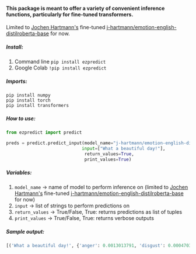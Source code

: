 #### This package is meant to offer a variety of convenient inference functions, particularly for fine-tuned transformers.

Limited to [Jochen Hartmann's](https://github.com/j-hartmann) fine-tuned [j-hartmann/emotion-english-distilroberta-base](https://huggingface.co/j-hartmann/emotion-english-distilroberta-base) for now.

##### Install:
1. Command line `pip install ezpredict`
2. Google Colab `!pip install ezpredict`


##### Imports:
```
pip install numpy
pip install torch
pip install transformers
```

##### How to use:

```python
from ezpredict import predict

preds = predict.predict_input(model_name="j-hartmann/emotion-english-distilroberta-base",
                             input=["What a beautiful day!"],
                              return_values=True,
                              print_values=True)
``` 
                        
               
                
                
##### Variables: 
 1. `model_name` -> name of model to perform inference on (limited to [Jochen Hartmann's](https://github.com/j-hartmann) fine-tuned [j-hartmann/emotion-english-distilroberta-base](https://huggingface.co/j-hartmann/emotion-english-distilroberta-base) for now)
 2. `input` -> list of strings to perform predictions on
 3. `return_values` -> True/False, True: returns predictions as list of tuples 
 4. `print_values` -> True/False,  True: returns verbose outputs
 
 
##### Sample output:
```python
[('What a beautiful day!', {'anger': 0.0013013791, 'disgust': 0.00047031444, 'fear': 0.001256481, 'joy': 0.95772415, 'neutral': 0.005870249, 'sadness': 0.004233605, 'surprise': 0.029143812}), ('My grandfather died today.', {'anger': 0.0012322478, 'disgust': 0.002399753, 'fear': 0.0018630251, 'joy': 0.0021994421, 'neutral': 0.012114782, 'sadness': 0.96717805, 'surprise': 0.013012686})]
```





